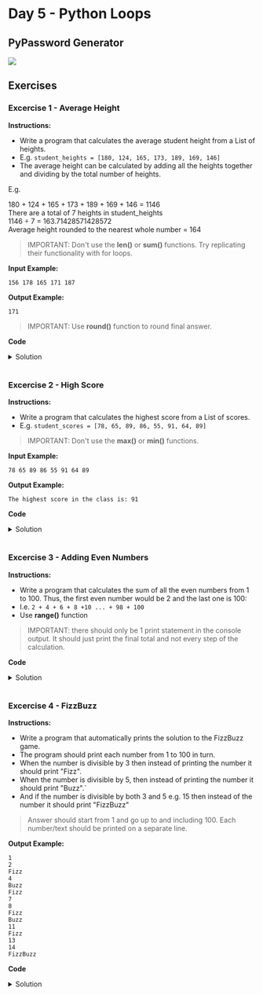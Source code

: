 # Day 5 - Python Loops
## PyPassword Generator

![](password_generator.gif)






## Exercises
### Excercise 1 - Average Height
**Instructions:**
- Write a program that calculates the average student height from a List of heights.
- E.g. `student_heights = [180, 124, 165, 173, 189, 169, 146]`
- The average height can be calculated by adding all the heights together and dividing by the total number of heights.

E.g.

180 + 124 + 165 + 173 + 189 + 169 + 146 = 1146 <br>
There are a total of 7 heights in student_heights <br>
1146 ÷ 7 = 163.71428571428572 <br>
Average height rounded to the nearest whole number = 164

> IMPORTANT: Don't use the **len()** or **sum()** functions. Try replicating their functionality with for loops.


**Input Example:**
```
156 178 165 171 187
```

**Output Example:**
```
171
```
> IMPORTANT: Use **round()** function to round final answer.

**Code**
<details><summary>Solution</summary>
<p>

```Python
# 🚨 Don't change the code below 👇
student_heights = input("Input a list of student heights ").split()
for n in range(0, len(student_heights)):
  student_heights[n] = int(student_heights[n])
# 🚨 Don't change the code above 👆


#Write your code below this row 👇

#Replicate sum() function with for loop
total_height = 0
for height in student_heights:
    total_height += height
#print(total_height)


#Replicate len() function with for loop
num_students = 0
for student in student_heights:
    num_students += 1
#print(num_students)

average_height = round(total_height / num_students)

print(average_height)
```

</p>
</details>

#

### Excercise 2 - High Score
**Instructions:**
- Write a program that calculates the highest score from a List of scores.
- E.g. `student_scores = [78, 65, 89, 86, 55, 91, 64, 89]`

> IMPORTANT: Don't use the **max()** or **min()** functions.

**Input Example:**
```
78 65 89 86 55 91 64 89
```

**Output Example:**
```
The highest score in the class is: 91
```

**Code**
<details><summary>Solution</summary>
<p>

```Python
# 🚨 Don't change the code below 👇
student_scores = input("Input a list of student scores ").split()
for n in range(0, len(student_scores)):
  student_scores[n] = int(student_scores[n])
print(student_scores)
# 🚨 Don't change the code above 👆

#Write your code below this row 👇

highest_score = 0
for score in student_scores:
    if score > highest_score:
        highest_score = score
print(f"The highest score in the class is: {highest_score}")
```

</p>
</details>

#

### Excercise 3 - Adding Even Numbers 
**Instructions:**
- Write a program that calculates the sum of all the even numbers from 1 to 100. Thus, the first even number would be 2 and the last one is 100:
- I.e. `2 + 4 + 6 + 8 +10 ... + 98 + 100`
- Use **range()** function

> IMPORTANT: there should only be 1 print statement in the console output. It should just print the final total and not every step of the calculation.

**Code**
<details><summary>Solution</summary>
<p>

```Python
#Write your code below this row 👇

total = 0
for number in range(2, 101, 2):
    total += number
print(total)
```

</p>
</details>

#

### Excercise 4 - FizzBuzz
**Instructions:**
- Write a program that automatically prints the solution to the FizzBuzz game.
- The program should print each number from 1 to 100 in turn.
- When the number is divisible by 3 then instead of printing the number it should print "Fizz".
- When the number is divisible by 5, then instead of printing the number it should print "Buzz".`
- And if the number is divisible by both 3 and 5 e.g. 15 then instead of the number it should print "FizzBuzz"
> Answer should start from 1 and go up to and including 100. Each number/text should be printed on a separate line.

**Output Example:**
```
1
2
Fizz
4
Buzz
Fizz
7
8
Fizz
Buzz
11
Fizz
13
14
FizzBuzz
```

**Code**
<details><summary>Solution</summary>
<p>

```Python
#Write your code below this row 👇

for num in range(1, 101):
    if num % 3 == 0 and num % 5 == 0:
        print("FizzBuzz")
    elif num % 5 == 0:
        print("Buzz")
    elif num % 3 == 0:
        print("Fizz")
    else:
        print(num)

```
> Proud of myself for getting it the first try! 😀

</p>
</details>
